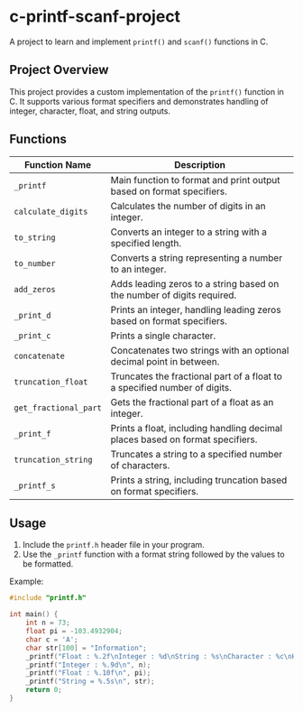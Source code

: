# c-printf-scanf-project

A project to learn and implement `printf()` and `scanf()` functions in C.

## Project Overview

This project provides a custom implementation of the `printf()` function in C. It supports various format specifiers and demonstrates handling of integer, character, float, and string outputs.

## Functions

| Function Name      | Description                                                                                              |
|--------------------|----------------------------------------------------------------------------------------------------------|
| `_printf`          | Main function to format and print output based on format specifiers.                                     |
| `calculate_digits` | Calculates the number of digits in an integer.                                                           |
| `to_string`        | Converts an integer to a string with a specified length.                                                |
| `to_number`        | Converts a string representing a number to an integer.                                                   |
| `add_zeros`        | Adds leading zeros to a string based on the number of digits required.                                   |
| `_print_d`         | Prints an integer, handling leading zeros based on format specifiers.                                    |
| `_print_c`         | Prints a single character.                                                                             |
| `concatenate`      | Concatenates two strings with an optional decimal point in between.                                      |
| `truncation_float` | Truncates the fractional part of a float to a specified number of digits.                                |
| `get_fractional_part` | Gets the fractional part of a float as an integer.                                                        |
| `_print_f`         | Prints a float, including handling decimal places based on format specifiers.                            |
| `truncation_string`| Truncates a string to a specified number of characters.                                                   |
| `_printf_s`        | Prints a string, including truncation based on format specifiers.                                        |

## Usage

1. Include the `printf.h` header file in your program.
2. Use the `_printf` function with a format string followed by the values to be formatted.

Example:
```c
#include "printf.h"

int main() {
    int n = 73;
    float pi = -103.4932904;
    char c = 'A';
    char str[100] = "Information";
    _printf("Float : %.2f\nInteger : %d\nString : %s\nCharacter : %c\nHex : %x\n", pi, n, str, c, n);
    _printf("Integer : %.9d\n", n);
    _printf("Float : %.10f\n", pi);
    _printf("String = %.5s\n", str);
    return 0;
}
